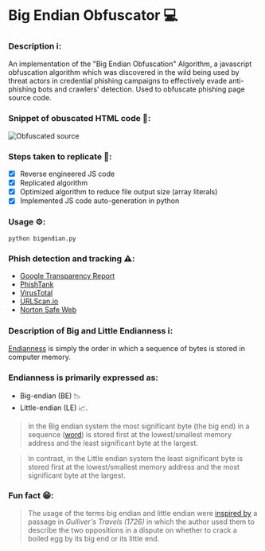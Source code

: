 # Big Endian Obfuscator 💻

### Description ℹ️:
 An implementation of the "Big Endian Obfuscation" Algorithm, a javascript obfuscation algorithm which was discovered in the wild being used by threat actors in credential phishing campaigns to effectively evade anti-phishing bots and crawlers' detection.
 Used to obfuscate phishing page source code.
 
### Snippet of obuscated HTML code 📃:

![Obfuscated source](https://i.imgur.com/ePHL00v.png)

### Steps taken to replicate 📝:

- [X] Reverse engineered JS code
- [X] Replicated algorithm
- [X] Optimized algorithm to reduce file output size (array literals)
- [X] Implemented JS code auto-generation in python

### Usage ⚙️:

```
python bigendian.py
```

### Phish detection and tracking ⚠️:

- [Google Transparency Report](https://transparencyreport.google.com/safe-browsing/search)
- [PhishTank](https://www.phishtank.com)
- [VirusTotal](https://www.virustotal.com)
- [URLScan.io](https://urlscan.io)
- [Norton Safe Web](https://safeweb.norton.com)


### Description of Big and Little Endianness ℹ️: 

[Endianness](https://en.wikipedia.org/wiki/Endianness) is simply the order in which a sequence of bytes is stored in computer memory.


### Endianness is primarily expressed as:

- Big-endian (BE) 📉
- Little-endian (LE) 📈.


> In the Big endian system the most significant byte (the big end) in a sequence ([word](https://en.wikipedia.org/wiki/Word_(computer_architecture))) is stored first at the lowest/smallest memory address and the least significant byte at the largest.

> In contrast, in the Little endian system the least significant byte is stored first at the lowest/smallest memory address and the most significant byte at the largest.


### Fun fact 😁:

> The usage of the terms big endian and little endian were [inspired by](https://www.ling.upenn.edu/courses/Spring_2003/ling538/Lecnotes/ADfn1.htm) a passage in *Gulliver's Travels (1726)* in which the author used them to describe the two oppositions in a dispute on whether to crack a boiled egg by its big end or its little end.
